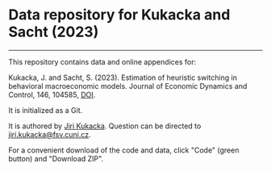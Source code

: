 # Data repository for Kukacka and Sacht (2023)

---
This repository contains data and online appendices for:

Kukacka, J. and Sacht, S. (2023). Estimation of heuristic switching in behavioral macroeconomic models. Journal of Economic Dynamics and Control, 146, 104585, [DOI](https://doi.org/10.1016/j.jedc.2022.104585).

It is initialized as a Git.

It is authored by [Jiri Kukacka](https://ies.fsv.cuni.cz/en/staff/kukacka). Question can be directed to [jiri.kukacka@fsv.cuni.cz](jiri.kukacka@fsv.cuni.cz).

For a convenient download of the code and data, click "Code" (green button) and "Download ZIP".